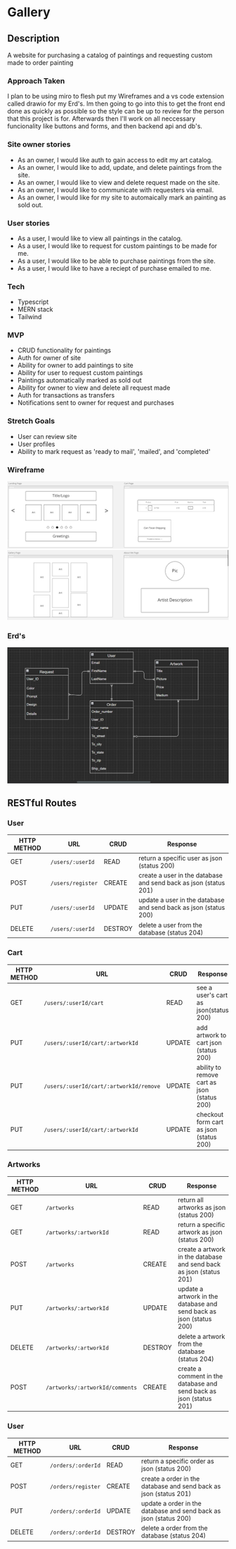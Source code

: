 # Gallery

## Description

A website for purchasing a catalog of paintings and requesting custom made to order painting

### Approach Taken

I plan to be using miro to flesh put my Wireframes and a vs code extension called drawio for my Erd's. Im then going to go into this to get the front end done as quickly as possible so the style can be up to review for the person that this project is for. Afterwards then I'll work on all neccessary funcionality like buttons and forms, and then backend api and db's.

### Site owner stories

- As an owner, I would like auth to gain access to edit my art catalog.
- As an owner, I would like to add, update, and delete paintings from the site.
- As an owner, I would like to view and delete request made on the site.
- As an owner, I would like to communicate with requesters via email.
- As an owner, I would like for my site to automaically mark an painting as sold out.

### User stories

- As a user, I would like to view all paintings in the catalog.
- As a user, I would like to request for custom paintings to be made for me.
- As a user, I would like to be able to purchase paintings from the site.
- As a user, I would like to have a reciept of purchase emailed to me.

### Tech

- Typescript
- MERN stack
- Tailwind

### MVP

- CRUD functionality for paintings
- Auth for owner of site
- Ability for owner to add paintings to site
- Ability for user to request custom paintings
- Paintings automatically marked as sold out
- Ability for owner to view and delete all request made
- Auth for transactions as transfers
- Notifications sent to owner for request and purchases

### Stretch Goals

- User can review site
- User profiles
- Ability to mark request as 'ready to mail', 'mailed', and 'completed'

### Wireframe

![](./imgs/landing-cart.jpg)
![](./imgs/gallery-aboutme.jpg)

### Erd's

![](./imgs/Gallery-Erd.jpg)

## RESTful Routes

### User

| HTTP METHOD | URL               | CRUD    | Response                                                         |
| ----------- | ----------------- | ------- | ---------------------------------------------------------------- |
| GET         | `/users/:userId`  | READ    | return a specific user as json (status 200)                      |
| POST        | `/users/register` | CREATE  | create a user in the database and send back as json (status 201) |
| PUT         | `/users/:userId`  | UPDATE  | update a user in the database and send back as json (status 200) |
| DELETE      | `/users/:userId`  | DESTROY | delete a user from the database (status 204)                     |

### Cart

| HTTP METHOD | URL                                     | CRUD   | Response                                    |
| ----------- | --------------------------------------- | ------ | ------------------------------------------- |
| GET         | `/users/:userId/cart`                   | READ   | see a user's cart as json(status 200)       |
| PUT         | `/users/:userId/cart/:artworkId`        | UPDATE | add artwork to cart json (status 200)       |
| PUT         | `/users/:userId/cart/:artworkId/remove` | UPDATE | ability to remove cart as json (status 200) |
| PUT         | `/users/:userId/cart/:artworkId`        | UPDATE | checkout form cart as json (status 200)     |

### Artworks

| HTTP METHOD | URL                             | CRUD    | Response                                                            |
| ----------- | ------------------------------- | ------- | ------------------------------------------------------------------- |
| GET         | `/artworks`                     | READ    | return all artworks as json (status 200)                            |
| GET         | `/artworks/:artworkId`          | READ    | return a specific artwork as json (status 200)                      |
| POST        | `/artworks`                     | CREATE  | create a artwork in the database and send back as json (status 201) |
| PUT         | `/artworks/:artworkId`          | UPDATE  | update a artwork in the database and send back as json (status 200) |
| DELETE      | `/artworks/:artworkId`          | DESTROY | delete a artwork from the database (status 204)                     |
| POST        | `/artworks/:artworkId/comments` | CREATE  | create a comment in the database and send back as json (status 201) |

### User

| HTTP METHOD | URL                | CRUD    | Response                                                          |
| ----------- | ------------------ | ------- | ----------------------------------------------------------------- |
| GET         | `/orders/:orderId` | READ    | return a specific order as json (status 200)                      |
| POST        | `/orders/register` | CREATE  | create a order in the database and send back as json (status 201) |
| PUT         | `/orders/:orderId` | UPDATE  | update a order in the database and send back as json (status 200) |
| DELETE      | `/orders/:orderId` | DESTROY | delete a order from the database (status 204)                     |

<!-- ### Sources -->
